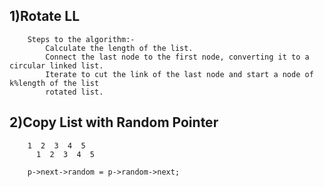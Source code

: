 ## 1)Rotate LL
        Steps to the algorithm:-
            Calculate the length of the list.
            Connect the last node to the first node, converting it to a circular linked list.
            Iterate to cut the link of the last node and start a node of k%length of the list
            rotated list.

## 2)Copy List with Random Pointer
        1  2  3  4  5
          1  2  3  4  5

        p->next->random = p->random->next;

 